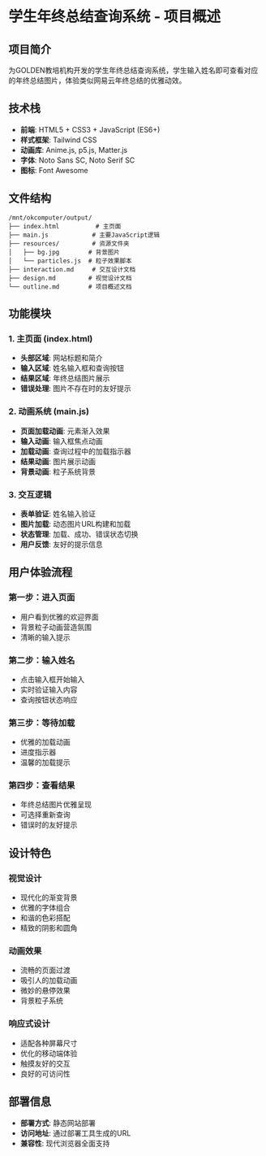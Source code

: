# 学生年终总结查询系统 - 项目概述

## 项目简介
为GOLDEN教培机构开发的学生年终总结查询系统，学生输入姓名即可查看对应的年终总结图片，体验类似网易云年终总结的优雅动效。

## 技术栈
- **前端**: HTML5 + CSS3 + JavaScript (ES6+)
- **样式框架**: Tailwind CSS
- **动画库**: Anime.js, p5.js, Matter.js
- **字体**: Noto Sans SC, Noto Serif SC
- **图标**: Font Awesome

## 文件结构
```
/mnt/okcomputer/output/
├── index.html          # 主页面
├── main.js            # 主要JavaScript逻辑
├── resources/         # 资源文件夹
│   ├── bg.jpg        # 背景图片
│   └── particles.js  # 粒子效果脚本
├── interaction.md     # 交互设计文档
├── design.md         # 视觉设计文档
└── outline.md        # 项目概述文档
```

## 功能模块

### 1. 主页面 (index.html)
- **头部区域**: 网站标题和简介
- **输入区域**: 姓名输入框和查询按钮
- **结果区域**: 年终总结图片展示
- **错误处理**: 图片不存在时的友好提示

### 2. 动画系统 (main.js)
- **页面加载动画**: 元素渐入效果
- **输入动画**: 输入框焦点动画
- **加载动画**: 查询过程中的加载指示器
- **结果动画**: 图片展示动画
- **背景动画**: 粒子系统背景

### 3. 交互逻辑
- **表单验证**: 姓名输入验证
- **图片加载**: 动态图片URL构建和加载
- **状态管理**: 加载、成功、错误状态切换
- **用户反馈**: 友好的提示信息

## 用户体验流程

### 第一步：进入页面
- 用户看到优雅的欢迎界面
- 背景粒子动画营造氛围
- 清晰的输入提示

### 第二步：输入姓名
- 点击输入框开始输入
- 实时验证输入内容
- 查询按钮状态响应

### 第三步：等待加载
- 优雅的加载动画
- 进度指示器
- 温馨的加载提示

### 第四步：查看结果
- 年终总结图片优雅呈现
- 可选择重新查询
- 错误时的友好提示

## 设计特色

### 视觉设计
- 现代化的渐变背景
- 优雅的字体组合
- 和谐的色彩搭配
- 精致的阴影和圆角

### 动画效果
- 流畅的页面过渡
- 吸引人的加载动画
- 微妙的悬停效果
- 背景粒子系统

### 响应式设计
- 适配各种屏幕尺寸
- 优化的移动端体验
- 触摸友好的交互
- 良好的可访问性

## 部署信息
- **部署方式**: 静态网站部署
- **访问地址**: 通过部署工具生成的URL
- **兼容性**: 现代浏览器全面支持